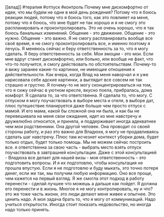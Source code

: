 
[[влад]] #терапия #отпуск
#контроль
Почему мне дискомфортно от идеи, что мы будем не одни в мой день рождения? Потому что я боюсь реакции людей, потому что я боюсь того, как это повлияет на меня,    потому что я боюсь, что мне будет не так хорошо и я не смогу это распланировать и проконтролировать. Это не очень хорошо, что я так боюсь банальных изменений.
Общение - это движение. Общение - это нужно. Общение - это важно.
Я не смогу распланировать вообще все своё время, я не смогу проконтролировать все, и именно поэтому я лечусь. Я меняюсь сейчас и беру ответственность за то, что я могу сделать. Я беру ответственность за себя.  Мои эмоции - это мои. Если мне вдруг станет дискомфортно, или больно, или вообще не факт, что что-то получится,  я смогу действовать по обстоятельствам. Почему-то я вижу заранее какие-то картинки, не имеющие отношения к действительности. 
Как вчера, когда Влад на меня наворчал и я уже нарисовала себе адские картинки, а выглядит все совсем не так страшно и грустно. Я почему-то не могу сконцентрироваться на том, что я сижу сейчас в уютном кресле, вкусно поела, прибралась, дома комфорт. Я сделала то, за что ответственна. Я сделала то, что могу.
С отпуском я могу поучаствовать в выборе места и отеля, в выборе дат, плюс путешествие планируется даже больше чем просто отпуск с мамой. И его мама, какой бы сложной она ни была, и как бы не перевешивала на меня свои ожидания, идет ко мне навстречу и дружелюбно относится, и приняла, и поддерживает иногда адекватнее чем мои родственники. Она другой человек. Она проводит со своей стороны работу, и раз это важно для Владюхи, я могу не продавливаясь сделать шаг навстречу. Плюс там исчезнет контекст уборки дома, будет только отдых, будет только помощь. 
Мы не можем сейчас построить все. я ответственна за свою часть - выбрать место взять отпуск поучаствовать в завтрашней консультации. Даже с этой консультацией - Владюха все делает для нашей визы - моя ответственность - это подготовить вопросы.  И я их подготовлю, чтобы консультация не прошла впустую. Если я не подготовлю и буду мыкать, это точно потеря денег, если же так, мы получим любую информацию. 
Оно все проще, чем кажется на первый взгляд. Я же смогла этот подход в работу перенести - сделай лучшее что можешь а дальше как пойдет. Я должна его перенести и в жизнь. Многое я не могу контролировать, ну и что? это же тоже часть жизни, это люди делают меня живее и опытнее. Это ценить надо. А моя задача брать то, что я могу от коммуникаций. Надо учиться открытости. 
Иногда стоит показать недовольство, но иногда надо только принять.   
